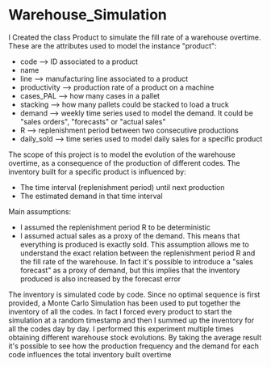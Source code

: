 # Warehouse_Simulation
I Created the class Product to simulate the fill rate of a warehouse overtime.
These are the attributes used to model the instance "product":
- code --> ID associated to a product
- name
- line --> manufacturing line associated to a product
- productivity --> production rate of a product on a machine
- cases_PAL --> how many cases in a pallet
- stacking --> how many pallets could be stacked to load a truck
- demand --> weekly time series used to model the demand. It could be "sales orders", "forecasts" or "actual sales"
- R --> replenishment period between two consecutive productions
- daily_sold --> time series used to model daily sales for a specific product

The scope of this project is to model the evolution of the warehouse overtime, as a consequence of the production of different codes.
The inventory built for a specific product is influenced by:
- The time interval (replenishment period) until next production
- The estimated demand in that time interval

Main assumptions:
- I assumed the replenishment period R to be deterministic
- I assumed actual sales as a proxy of the demand. This means that everything is produced is exactly sold. This assumption allows me to understand the exact relation between the replenishment period R and the fill rate of the warehouse. In fact it's possible to introduce a "sales forecast" as a proxy of demand, but this implies that the inventory produced is also increased by the forecast error

The inventory is simulated code by code. Since no optimal sequence is first provided, a Monte Carlo Simulation has been used to put together the inventory of all the codes. In fact I forced every product to start the simulation at a random timestamp and then I summed up the inventory for all the codes day by day.
I performed this experiment multiple times obtaining different warehouse stock evolutions. By taking the average result it's possible to see how the production frequency and the demand for each code influences the total inventory built overtime
